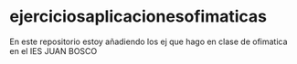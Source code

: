 # ejerciciosaplicacionesofimaticas
En este repositorio estoy añadiendo los ej que hago en clase de ofimatica en el IES JUAN BOSCO
